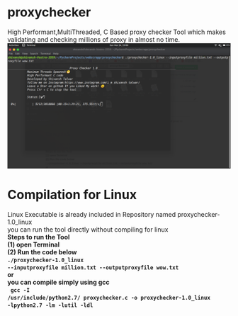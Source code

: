 # proxychecker
High Performant,MultiThreaded, C Based proxy checker Tool which makes validating and checking millions of proxy in almost no time.
![alt text](https://github.com/shivanshtalwar0/proxychecker/blob/master/example.png)



# Compilation for Linux
Linux Executable is already included in Repository named proxychecker-1.0_linux<br>
you can run the tool directly without compiling for linux<br>
<b>Steps to run the Tool<b><br>
(1) open Terminal<br>
(2) Run the code below<br>
  <code style='background-color:black color:white'>./proxychecker-1.0_linux --inputproxyfile million.txt --outputproxyfile wow.txt</code><br>
or<br> 
you can compile simply using gcc<br>
<code style='background-color:black color:white'>
gcc -I /usr/include/python2.7/ proxychecker.c -o proxychecker-1.0_linux -lpython2.7 -lm -lutil -ldl
</code>


